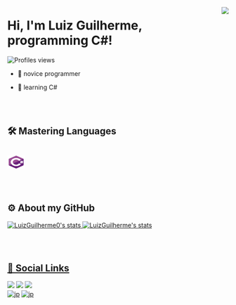 <img align="right" height="511em" src="https://raw.githubusercontent.com/gist/LuizGuilherme0/![istockphoto-1043825082-1024x1024](https://user-images.githubusercontent.com/105941143/180509860-96a40d10-7990-42e6-9487-f66512435d96.jpg)
/githubcard.svg"/>
<h1 align="left">Hi, I'm Luiz Guilherme, programming C#!</h1>
<p align="left"> <img src="https://komarev.com/ghpvc/?username=LuizGuilherme0&color=blue" alt="Profiles views" /> </p>

- 👀 novice programmer

- 💞️ learning C#

<br><br>

## 🛠 Mastering Languages

</div>
<div style="display: inline_block"><br>
<img align="center" alt="LuizGuilherme0-Csharp" height="30" width="40" src="https://raw.githubusercontent.com/devicons/devicon/master/icons/csharp/csharp-original.svg">
</div>

<br><br>  
 ## ⚙️ About my GitHub
 <div align="left">
  <a href="https://github.com/LuizGuilherme0">
  <img height="150em" src="https://github-readme-stats.vercel.app/api?username=J3ipy&show_icons=true&theme=vision-friendly-dark" alt="LuizGuilherme0's stats"/>
  <img height="150em" src="https://github-readme-stats.vercel.app/api/top-langs/?username=LuizGuilherme0&layout=compact&langs_count=7&theme=vision-friendly-dark" alt="LuizGuilherme's stats"/>

<br><br>
 ## 📲 Social Links 
 <div>
  <a href="https://instagram.com/luiz_gui.rs" target="_blank"><img src="https://img.shields.io/badge/-Instagram-%23E4405F?style=for-the-badge&logo=instagram&logoColor=white" target="_blank"></a>
  <a href = "mailto:luizguilhermeguilherme0@gmail.com"><img src="https://img.shields.io/badge/-Gmail-%23333?style=for-the-badge&logo=gmail&logoColor=white" target="_blank"></a>
  <a href="https://www.linkedin.com/in/luiz-guilherme-1b509723b/" target="_blank"><img src="https://img.shields.io/badge/-LinkedIn-%230077B5?style=for-the-badge&logo=linkedin&logoColor=white" target="_blank"></a>    
   <div> 
<a href="https://www.linkedin.com/in/luiz-guilherme-1b509723b/" target="blank"><img align="center" src="https://raw.githubusercontent.com/rahuldkjain/github-profile-readme-generator/master/src/images/icons/Social/linked-in-alt.svg" alt="jp" height="30" width="40" /></a>
<a href="https://instagram.com/luiz_gui.rs" target="blank"><img align="center" src="https://raw.githubusercontent.com/rahuldkjain/github-profile-readme-generator/master/src/images/icons/Social/instagram.svg" alt="jp" height="30" width="40" /></a>
  
<div>
  
